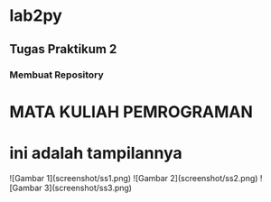 # lab2py
## Tugas Praktikum 2 

### Membuat Repository
<h1>MATA KULIAH PEMROGRAMAN </h1>
<h1>ini adalah tampilannya</h1> 
![Gambar 1](screenshot/ss1.png)
![Gambar 2](screenshot/ss2.png)
![Gambar 3](screenshot/ss3.png)